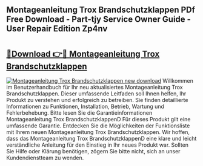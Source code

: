 ## Montageanleitung Trox Brandschutzklappen PDf Free Download - Part-tjy Service Owner Guide - User Repair Edition Zp4nv

# <h2><a href="http://df8a3qz.blite.top/?on=Montageanleitung+Trox+Brandschutzklappen">🔗Download 👉🔴 Montageanleitung Trox Brandschutzklappen</a></h2>

[![Montageanleitung Trox Brandschutzklappen new download](https://i.imgur.com/lujVjoI.png)](http://df8a3qz.blite.top/?on=Montageanleitung+Trox+Brandschutzklappen)
Willkommen im Benutzerhandbuch für Ihr neu aktualisiertes Montageanleitung Trox Brandschutzklappen. Dieser umfassende Leitfaden soll Ihnen helfen, Ihr Produkt zu verstehen und erfolgreich zu betreiben. Sie finden detaillierte Informationen zu Funktionen, Installation, Betrieb, Wartung und Fehlerbehebung. Bitte lesen Sie die Garantieinformationen Montageanleitung Trox BrandschutzklappenD Für dieses Produkt gilt eine umfassende Garantie. Entdecken Sie die Möglichkeiten der Funktionsliste mit Ihrem neuen Montageanleitung Trox Brandschutzklappen. Wir hoffen, dass das Montageanleitung Trox BrandschutzklappenD eine klare und leicht verständliche Anleitung für den Einstieg in Ihr neues Produkt war. Sollten Sie Hilfe oder Klärung benötigen, zögern Sie bitte nicht, sich an unser Kundendienstteam zu wenden.
